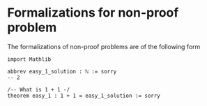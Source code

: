 # Formalizations for non-proof problem

The formalizations of non-proof problems are of the following form
```lean
import Mathlib

abbrev easy_1_solution : ℕ := sorry
-- 2

/-- What is 1 + 1 -/
theorem easy_1 : 1 + 1 = easy_1_solution := sorry
```